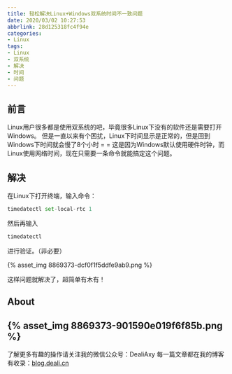 ```yaml
---
title: 轻松解决Linux+Windows双系统时间不一致问题
date: 2020/03/02 10:27:53
abbrlink: 28d125318fc4f94e
categories:
- Linux
tags:
- Linux
- 双系统
- 解决
- 时间
- 问题
---
```

## 前言
Linux用户很多都是使用双系统的吧，毕竟很多Linux下没有的软件还是需要打开Windows。
但是一直以来有个困扰，Linux下时间显示是正常的，但是回到Windows下时间就会慢了8个小时 = =
这是因为Windows默认使用硬件时钟，而Linux使用网络时间，现在只需要一条命令就能搞定这个问题。

## 解决
在Linux下打开终端，输入命令：
```python
timedatectl set-local-rtc 1
```
然后再输入
```python
timedatectl
```
进行验证。（非必要）

{% asset_img 8869373-dcf0f1f5ddfe9ab9.png %}

这样问题就解决了，超简单有木有！

## About
{% asset_img 8869373-901590e019f6f85b.png %}
---------------
了解更多有趣的操作请关注我的微信公众号：DealiAxy
每一篇文章都在我的博客有收录：[blog.deali.cn](http://blog.deali.cn)
